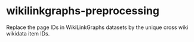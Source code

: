 # wikilinkgraphs-preprocessing
Replace the page IDs in WikiLinkGraphs datasets by the unique cross wiki wikidata item IDs.
